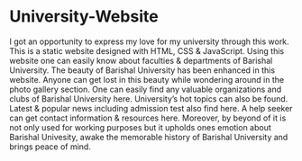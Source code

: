 # University-Website

I got an opportunity to express my love for my university through this work. This is a static website designed with HTML, CSS & JavaScript. Using this website one can easily know about faculties & departments of Barishal University. The beauty of Barishal University has been enhanced in this website. Anyone can get lost in this beauty while wondering around in the photo gallery section. One can easily find any valuable organizations and clubs of Barishal University here. University’s hot topics can also be found. Latest & popular news including admission test also find here. A help seeker can get contact information & resources here. Moreover, by beyond of  it is not only used for working purposes but it upholds ones emotion about Barishal Univesity, awake the memorable history of Barishal University and brings peace of mind.
